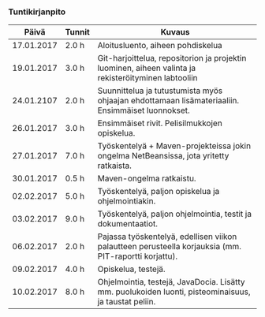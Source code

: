 ### Tuntikirjanpito
Päivä | Tunnit | Kuvaus
-----|-----|-----
17.01.2017 | 2.0 h | Aloitusluento, aiheen pohdiskelua
19.01.2017 | 3.0 h | Git-harjoittelua, repositorion ja projektin luominen, aiheen valinta ja rekisteröityminen labtooliin
24.01.2107 | 2.0 h | Suunnittelua ja tutustumista myös ohjaajan ehdottamaan lisämateriaaliin. Ensimmäiset luonnokset.
26.01.2017 | 3.0 h | Ensimmäiset rivit. Pelisilmukkojen opiskelua.
27.01.2017 | 7.0 h | Työskentelyä + Maven-projekteissa jokin ongelma NetBeansissa, jota yritetty ratkaista.
30.01.2017 | 0.5 h | Maven-ongelma ratkaistu.
02.02.2017 | 5.0 h | Työskentelyä, paljon opiskelua ja ohjelmointiakin.
03.02.2017 | 9.0 h | Työskentelyä, paljon ohjelmointia, testit ja dokumentaatiot.
06.02.2017 | 2.0 h | Pajassa työskentelyä, edellisen viikon palautteen perusteella korjauksia (mm. PIT-raportti korjattu).
09.02.2017 | 4.0 h | Opiskelua, testejä.
10.02.2017 | 8.0 h | Ohjelmointia, testejä, JavaDocia. Lisätty mm. puolukoiden luonti, pisteominaisuus, ja taustat peliin.
